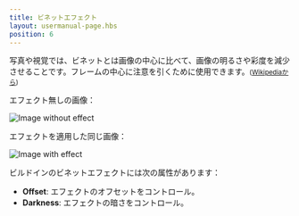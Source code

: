 ```yaml
---
title: ビネットエフェクト
layout: usermanual-page.hbs
position: 6
---
```


写真や視覚では、ビネットとは画像の中心に比べて、画像の明るさや彩度を減少させることです。フレームの中心に注意を引くために使用できます。<small>([Wikipediaから][1])</small>

エフェクト無しの画像：

<img alt="Image without effect" src="/images/platform/posteffects/without_effects.png"></img>

エフェクトを適用した同じ画像：

<img alt="Image with effect" src="/images/platform/posteffects/with_vignette.png"></img>

ビルドインのビネットエフェクトには次の属性があります：

* **Offset**: エフェクトのオフセットをコントロール。
* **Darkness**: エフェクトの暗さをコントロール。

[1]: https://en.wikipedia.org/wiki/Vignetting

